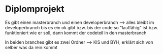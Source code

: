# Diplomprojekt

Es gibt einen masterbranch und einen developerbranch --> alles bleibt im developerbranch bis es ein ok gibt bzw. bis der code so "lauffähig" ist bzw. funktioniert wie er soll, dann kommt der codeteil in den masterbranch

In beiden branches gibt es zwei Ordner --> KIS und BYH, erklärt sich von selber was da rein kommt
